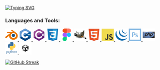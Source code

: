 [![Typing SVG](https://readme-typing-svg.herokuapp.com?size=25&duration=3000&center=true&vCenter=true&width=500&lines=Welcome+to+my+profile!;Checkout+my+bio+for+more+information)](https://git.io/typing-svg)

<h3 align="left">Languages and Tools:</h3>
<p align="left">
<a href="https://www.blender.org" target="_blank"> <img src="https://github.com/devicons/devicon/blob/master/icons/blender/blender-original.svg" alt="Blender" width="40" height="40"/> </a>
<a href="https://www.w3schools.com/cpp/" target="_blank"> <img src="https://github.com/devicons/devicon/blob/master/icons/cplusplus/cplusplus-original.svg" alt="C++" width="40" height="40"/> </a>
<a href="https://www.w3schools.com/cs/" target="_blank"> <img src="https://github.com/devicons/devicon/blob/master/icons/csharp/csharp-original.svg" alt="C#" width="40" height="40"/> </a> 
<a href="https://www.w3schools.com/css/" target="_blank"> <img src="https://github.com/devicons/devicon/blob/master/icons/css3/css3-original.svg" alt="CSS3" width="40" height="40"/> </a>
<a href="https://www.figma.com/" target="_blank"> <img src="https://github.com/devicons/devicon/blob/master/icons/figma/figma-original.svg" alt="Figma" width="40" height="40"/> </a>
<a href="https://www.gimp.org" target="_blank"> <img src="https://github.com/devicons/devicon/blob/master/icons/gimp/gimp-original.svg" alt="Gimp" width="40" height="40"/> </a> 
<a href="https://www.w3schools.com/html/" target="_blank"> <img src="https://github.com/devicons/devicon/blob/master/icons/html5/html5-original.svg" alt="HTML5" width="40" height="40"/> </a>
<a href="https://www.w3schools.com/js/" target="_blank"> <img src="https://github.com/devicons/devicon/blob/master/icons/javascript/javascript-original.svg" alt="JS" width="40" height="40"/> </a>
<a href="https://www.w3schools.com/jquery/" target="_blank"> <img src="https://github.com/devicons/devicon/blob/master/icons/jquery/jquery-original.svg" alt="jQuery" width="40" height="40"/> </a>
<a href="https://www.w3schools.com/mysql/" target="_blank">  </a> 
<a href="https://www.photoshop.com/en" target="_blank"> <img src="https://github.com/devicons/devicon/blob/master/icons/photoshop/photoshop-line.svg" alt="PS" width="40" height="40"/> </a>
<a href="https://www.w3schools.com/php/" target="_blank"> <img src="https://github.com/devicons/devicon/blob/master/icons/php/php-original.svg" alt="PHP" width="40" height="40"/> </a>
<a href="https://www.python.org" target="_blank"> <img src="https://github.com/devicons/devicon/blob/master/icons/python/python-original-wordmark.svg" alt="Python" width="40" height="40"/> </a>
<a href="https://unity.com" target="_blank"> <img src="https://github.com/devicons/devicon/blob/master/icons/unity/unity-original.svg" alt="Unity" width="40" height="40"/> </a>
</p>

[![GitHub Streak](http://github-readme-streak-stats.herokuapp.com?user=enviGit&theme=github-dark-blue&hide_border=true&date_format=j%20M%5B%20Y%5D)](https://git.io/streak-stats)
